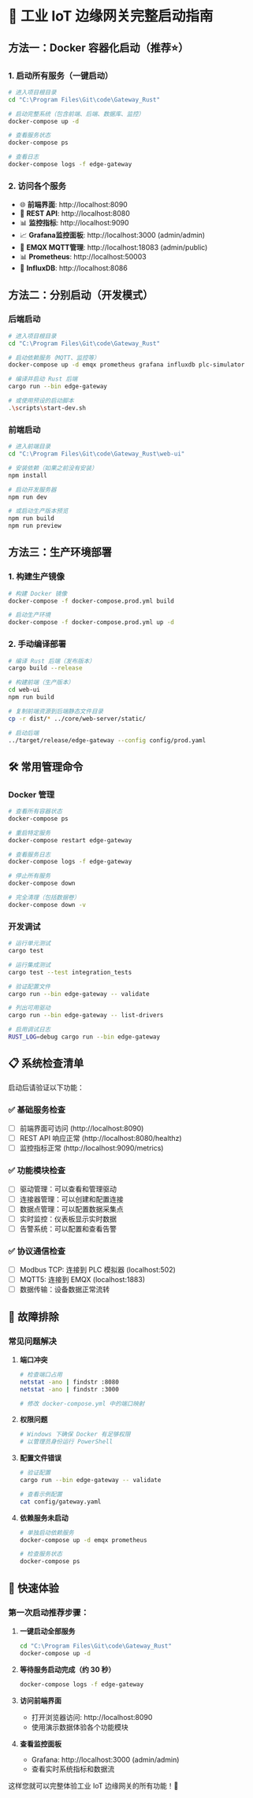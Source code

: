 # 🚀 工业 IoT 边缘网关完整启动指南

## 方法一：Docker 容器化启动（推荐⭐）

### 1. 启动所有服务（一键启动）
```bash
# 进入项目根目录
cd "C:\Program Files\Git\code\Gateway_Rust"

# 启动完整系统（包含前端、后端、数据库、监控）
docker-compose up -d

# 查看服务状态
docker-compose ps

# 查看日志
docker-compose logs -f edge-gateway
```

### 2. 访问各个服务
- 🌐 **前端界面**: http://localhost:8090
- 🔗 **REST API**: http://localhost:8080
- 📊 **监控指标**: http://localhost:9090
- 📈 **Grafana监控面板**: http://localhost:3000 (admin/admin)
- 📝 **EMQX MQTT管理**: http://localhost:18083 (admin/public)
- 📊 **Prometheus**: http://localhost:50003
- 💾 **InfluxDB**: http://localhost:8086

## 方法二：分别启动（开发模式）

### 后端启动
```bash
# 进入项目根目录
cd "C:\Program Files\Git\code\Gateway_Rust"

# 启动依赖服务（MQTT、监控等）
docker-compose up -d emqx prometheus grafana influxdb plc-simulator

# 编译并启动 Rust 后端
cargo run --bin edge-gateway

# 或使用预设的启动脚本
.\scripts\start-dev.sh
```

### 前端启动
```bash
# 进入前端目录
cd "C:\Program Files\Git\code\Gateway_Rust\web-ui"

# 安装依赖（如果之前没有安装）
npm install

# 启动开发服务器
npm run dev

# 或启动生产版本预览
npm run build
npm run preview
```

## 方法三：生产环境部署

### 1. 构建生产镜像
```bash
# 构建 Docker 镜像
docker-compose -f docker-compose.prod.yml build

# 启动生产环境
docker-compose -f docker-compose.prod.yml up -d
```

### 2. 手动编译部署
```bash
# 编译 Rust 后端（发布版本）
cargo build --release

# 构建前端（生产版本）
cd web-ui
npm run build

# 复制前端资源到后端静态文件目录
cp -r dist/* ../core/web-server/static/

# 启动后端
../target/release/edge-gateway --config config/prod.yaml
```

## 🛠️ 常用管理命令

### Docker 管理
```bash
# 查看所有容器状态
docker-compose ps

# 重启特定服务
docker-compose restart edge-gateway

# 查看服务日志
docker-compose logs -f edge-gateway

# 停止所有服务
docker-compose down

# 完全清理（包括数据卷）
docker-compose down -v
```

### 开发调试
```bash
# 运行单元测试
cargo test

# 运行集成测试
cargo test --test integration_tests

# 验证配置文件
cargo run --bin edge-gateway -- validate

# 列出可用驱动
cargo run --bin edge-gateway -- list-drivers

# 启用调试日志
RUST_LOG=debug cargo run --bin edge-gateway
```

## 📋 系统检查清单

启动后请验证以下功能：

### ✅ 基础服务检查
- [ ] 前端界面可访问 (http://localhost:8090)
- [ ] REST API 响应正常 (http://localhost:8080/healthz)
- [ ] 监控指标正常 (http://localhost:9090/metrics)

### ✅ 功能模块检查
- [ ] 驱动管理：可以查看和管理驱动
- [ ] 连接器管理：可以创建和配置连接
- [ ] 数据点管理：可以配置数据采集点
- [ ] 实时监控：仪表板显示实时数据
- [ ] 告警系统：可以配置和查看告警

### ✅ 协议通信检查
- [ ] Modbus TCP: 连接到 PLC 模拟器 (localhost:502)
- [ ] MQTT5: 连接到 EMQX (localhost:1883)
- [ ] 数据传输：设备数据正常流转

## 🔧 故障排除

### 常见问题解决

1. **端口冲突**
   ```bash
   # 检查端口占用
   netstat -ano | findstr :8080
   netstat -ano | findstr :3000
   
   # 修改 docker-compose.yml 中的端口映射
   ```

2. **权限问题**
   ```bash
   # Windows 下确保 Docker 有足够权限
   # 以管理员身份运行 PowerShell
   ```

3. **配置文件错误**
   ```bash
   # 验证配置
   cargo run --bin edge-gateway -- validate
   
   # 查看示例配置
   cat config/gateway.yaml
   ```

4. **依赖服务未启动**
   ```bash
   # 单独启动依赖服务
   docker-compose up -d emqx prometheus
   
   # 检查服务状态
   docker-compose ps
   ```

## 📱 快速体验

### 第一次启动推荐步骤：

1. **一键启动全部服务**
   ```bash
   cd "C:\Program Files\Git\code\Gateway_Rust"
   docker-compose up -d
   ```

2. **等待服务启动完成（约 30 秒）**
   ```bash
   docker-compose logs -f edge-gateway
   ```

3. **访问前端界面**
   - 打开浏览器访问: http://localhost:8090
   - 使用演示数据体验各个功能模块

4. **查看监控面板**
   - Grafana: http://localhost:3000 (admin/admin)
   - 查看实时系统指标和数据流

这样您就可以完整体验工业 IoT 边缘网关的所有功能！🎉